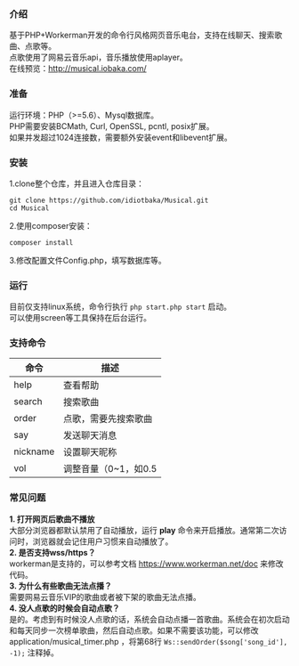 ### 介绍
 基于PHP+Workerman开发的命令行风格网页音乐电台，支持在线聊天、搜索歌曲、点歌等。  
 点歌使用了网易云音乐api，音乐播放使用aplayer。  
 在线预览：http://musical.iobaka.com/

### 准备
 运行环境：PHP（>=5.6）、Mysql数据库。  
 PHP需要安装BCMath, Curl, OpenSSL, pcntl, posix扩展。  
 如果并发超过1024连接数，需要额外安装event和libevent扩展。

### 安装
 1.clone整个仓库，并且进入仓库目录：
```
git clone https://github.com/idiotbaka/Musical.git
cd Musical
```
 2.使用composer安装：
```
composer install
```
 3.修改配置文件Config.php，填写数据库等。   

### 运行
 目前仅支持linux系统，命令行执行 `php start.php start` 启动。  
 可以使用screen等工具保持在后台运行。

### 支持命令
 | 命令 | 描述 |
 | ------ | ------ |
 | help | 查看帮助 |
 | search <keyword> | 搜索歌曲 |
 | order <index> | 点歌，需要先搜索歌曲 |
 | say <message> | 发送聊天消息 |
 | nickname <name> | 设置聊天昵称 |
 | vol <volume> | 调整音量（0~1，如0.5 |
 
 ### 常见问题
 **1. 打开网页后歌曲不播放**  
 大部分浏览器都默认禁用了自动播放，运行 **play** 命令来开启播放。通常第二次访问时，浏览器就会记住用户习惯来自动播放了。  
 **2. 是否支持wss/https？**  
 workerman是支持的，可以参考文档 https://www.workerman.net/doc 来修改代码。  
 **3. 为什么有些歌曲无法点播？**  
 需要网易云音乐VIP的歌曲或者被下架的歌曲无法点播。  
 **4. 没人点歌的时候会自动点歌？**  
 是的。考虑到有时候没人点歌的话，系统会自动点播一首歌曲。系统会在初次启动和每天同步一次榜单歌曲，然后自动点歌。如果不需要该功能，可以修改 application/musical_timer.php ，将第68行 `Ws::sendOrder($song['song_id'], -1);` 注释掉。

